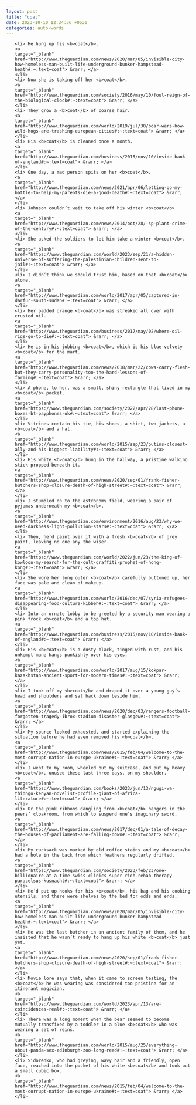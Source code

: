 ```yaml
---
layout: post
title: "coat"
date: 2023-10-10 12:34:56 +0530
categories: auto-words
---
```

<ol>

    <li> He hung up his <b>coat</b>.
    <a 
    target="_blank" 
    href="http://www.theguardian.com/news/2020/mar/05/invisible-city-how-homeless-man-built-life-underground-bunker-hampstead-heath#:~:text=coat"> &rarr; </a>
    </li>
    <li> Now she is taking off her <b>coat</b>.
    <a 
    target="_blank" 
    href="http://www.theguardian.com/society/2016/may/10/foul-reign-of-the-biological-clock#:~:text=coat"> &rarr; </a>
    </li>
    <li> They grow a <b>coat</b> of coarse hair.
    <a 
    target="_blank" 
    href="http://www.theguardian.com/world/2019/jul/30/boar-wars-how-wild-hogs-are-trashing-european-cities#:~:text=coat"> &rarr; </a>
    </li>
    <li> His <b>coat</b> is cleaned once a month.
    <a 
    target="_blank" 
    href="http://www.theguardian.com/business/2015/nov/10/inside-bank-of-england#:~:text=coat"> &rarr; </a>
    </li>
    <li> One day, a mad person spits on her <b>coat</b>.
    <a 
    target="_blank" 
    href="http://www.theguardian.com/news/2021/apr/06/letting-go-my-battle-to-help-my-parents-die-a-good-death#:~:text=coat"> &rarr; </a>
    </li>
    <li> Johnson couldn’t wait to take off his winter <b>coat</b>.
    <a 
    target="_blank" 
    href="http://www.theguardian.com/news/2014/oct/28/-sp-plant-crime-of-the-century#:~:text=coat"> &rarr; </a>
    </li>
    <li> She asked the soldiers to let him take a winter <b>coat</b>.
    <a 
    target="_blank" 
    href="https://www.theguardian.com/world/2023/sep/21/a-hidden-universe-of-suffering-the-palestinian-children-sent-to-jail#:~:text=coat"> &rarr; </a>
    </li>
    <li> I didn’t think we should trust him, based on that <b>coat</b> alone.
    <a 
    target="_blank" 
    href="http://www.theguardian.com/world/2017/apr/05/captured-in-darfur-south-sudan#:~:text=coat"> &rarr; </a>
    </li>
    <li> Her padded orange <b>coat</b> was streaked all over with crusted oil.
    <a 
    target="_blank" 
    href="http://www.theguardian.com/business/2017/may/02/where-oil-rigs-go-to-die#:~:text=coat"> &rarr; </a>
    </li>
    <li> He is in his jobbing <b>coat</b>, which is his blue velvety <b>coat</b> for the mart.
    <a 
    target="_blank" 
    href="http://www.theguardian.com/news/2018/mar/22/cows-carry-flesh-but-they-carry-personality-too-the-hard-lessons-of-farming#:~:text=coat"> &rarr; </a>
    </li>
    <li> A phone, to her, was a small, shiny rectangle that lived in my <b>coat</b> pocket.
    <a 
    target="_blank" 
    href="https://www.theguardian.com/society/2022/apr/28/last-phone-boxes-bt-payphones-uk#:~:text=coat"> &rarr; </a>
    </li>
    <li> Vitrines contain his tie, his shoes, a shirt, two jackets, a <b>coat</b> and a hat.
    <a 
    target="_blank" 
    href="http://www.theguardian.com/world/2015/sep/23/putins-closest-ally-and-his-biggest-liability#:~:text=coat"> &rarr; </a>
    </li>
    <li> His white <b>coat</b> hung in the hallway, a pristine walking stick propped beneath it.
    <a 
    target="_blank" 
    href="http://www.theguardian.com/news/2020/sep/01/frank-fisher-butchers-shop-closure-death-of-high-street#:~:text=coat"> &rarr; </a>
    </li>
    <li> I stumbled on to the astronomy field, wearing a pair of pyjamas underneath my <b>coat</b>.
    <a 
    target="_blank" 
    href="http://www.theguardian.com/environment/2016/aug/23/why-we-need-darkness-light-pollution-stars#:~:text=coat"> &rarr; </a>
    </li>
    <li> Then, he’d paint over it with a fresh <b>coat</b> of grey paint, leaving no one any the wiser.
    <a 
    target="_blank" 
    href="https://www.theguardian.com/world/2022/jun/23/the-king-of-kowloon-my-search-for-the-cult-graffiti-prophet-of-hong-kong#:~:text=coat"> &rarr; </a>
    </li>
    <li> She wore her long outer <b>coat</b> carefully buttoned up, her face was pale and clean of makeup.
    <a 
    target="_blank" 
    href="http://www.theguardian.com/world/2016/dec/07/syria-refugees-disappearing-food-culture-kibbeh#:~:text=coat"> &rarr; </a>
    </li>
    <li> Into an ornate lobby to be greeted by a security man wearing a pink frock <b>coat</b> and a top hat.
    <a 
    target="_blank" 
    href="http://www.theguardian.com/business/2015/nov/10/inside-bank-of-england#:~:text=coat"> &rarr; </a>
    </li>
    <li> His <b>coat</b> is a dusty black, tinged with rust, and his unkempt mane hangs punkishly over his eyes.
    <a 
    target="_blank" 
    href="http://www.theguardian.com/world/2017/aug/15/kokpar-kazakhstan-ancient-sport-for-modern-times#:~:text=coat"> &rarr; </a>
    </li>
    <li> I took off my <b>coat</b> and draped it over a young guy’s head and shoulders and sat back down beside him.
    <a 
    target="_blank" 
    href="http://www.theguardian.com/news/2020/dec/03/rangers-football-forgotten-tragedy-ibrox-stadium-disaster-glasgow#:~:text=coat"> &rarr; </a>
    </li>
    <li> My source looked exhausted, and started explaining the situation before he had even removed his <b>coat</b>.
    <a 
    target="_blank" 
    href="http://www.theguardian.com/news/2015/feb/04/welcome-to-the-most-corrupt-nation-in-europe-ukraine#:~:text=coat"> &rarr; </a>
    </li>
    <li> I went to my room, wheeled out my suitcase, and put my heavy <b>coat</b>, unused these last three days, on my shoulder.
    <a 
    target="_blank" 
    href="https://www.theguardian.com/books/2023/jun/13/ngugi-wa-thiongo-kenyan-novelist-profile-giant-of-africa-literature#:~:text=coat"> &rarr; </a>
    </li>
    <li> Or the pink ribbons dangling from <b>coat</b> hangers in the peers’ cloakroom, from which to suspend one’s imaginary sword.
    <a 
    target="_blank" 
    href="http://www.theguardian.com/news/2017/dec/01/a-tale-of-decay-the-houses-of-parliament-are-falling-down#:~:text=coat"> &rarr; </a>
    </li>
    <li> My rucksack was marked by old coffee stains and my <b>coat</b> had a hole in the back from which feathers regularly drifted.
    <a 
    target="_blank" 
    href="https://www.theguardian.com/society/2023/feb/23/one-billionaire-at-a-time-swiss-clinics-super-rich-rehab-therapy-paracelsus-kusnacht#:~:text=coat"> &rarr; </a>
    </li>
    <li> He’d put up hooks for his <b>coat</b>, his bag and his cooking utensils, and there were shelves by the bed for odds and ends.
    <a 
    target="_blank" 
    href="http://www.theguardian.com/news/2020/mar/05/invisible-city-how-homeless-man-built-life-underground-bunker-hampstead-heath#:~:text=coat"> &rarr; </a>
    </li>
    <li> He was the last butcher in an ancient family of them, and he insisted that he wasn’t ready to hang up his white <b>coat</b> just yet.
    <a 
    target="_blank" 
    href="http://www.theguardian.com/news/2020/sep/01/frank-fisher-butchers-shop-closure-death-of-high-street#:~:text=coat"> &rarr; </a>
    </li>
    <li> Movie lore says that, when it came to screen testing, the <b>coat</b> he was wearing was considered too pristine for an itinerant magician.
    <a 
    target="_blank" 
    href="https://www.theguardian.com/world/2023/apr/13/are-coincidences-real#:~:text=coat"> &rarr; </a>
    </li>
    <li> There was a long moment when the bear seemed to become mutually transfixed by a toddler in a blue <b>coat</b> who was wearing a set of reins.
    <a 
    target="_blank" 
    href="http://www.theguardian.com/world/2015/aug/25/everything-about-panda-sex-edinburgh-zoo-long-read#:~:text=coat"> &rarr; </a>
    </li>
    <li> Sidorenko, who had greying, wavy hair and a friendly, open face, reached into the pocket of his white <b>coat</b> and took out a small cubic box.
    <a 
    target="_blank" 
    href="http://www.theguardian.com/news/2015/feb/04/welcome-to-the-most-corrupt-nation-in-europe-ukraine#:~:text=coat"> &rarr; </a>
    </li>